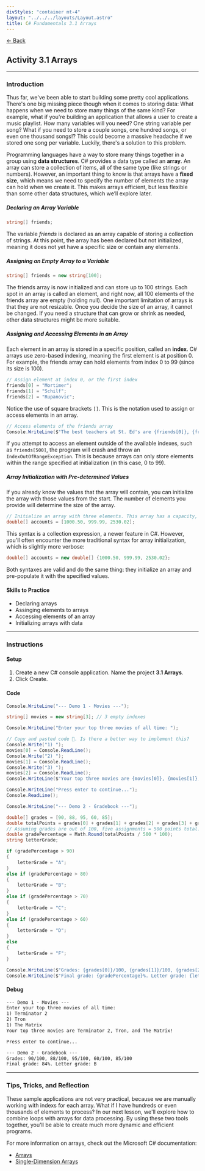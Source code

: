 ```yaml
---
divStyles: "container mt-4"
layout: "../../../layouts/Layout.astro"
title: C# Fundamentals 3.1 Arrays
---
```


[← Back](/c-sharp-fundamentals/)

## Activity 3.1 Arrays

---

### Introduction

Thus far, we've been able to start building some pretty cool applications. There's one big missing piece though when it comes to storing data: What happens when we need to store many things of the same kind? For example, what if you're building an application that allows a user to create a music playlist. How many variables will you need? One string variable per song? What if you need to store a couple songs, one hundred songs, or even one thousand songs!? This could become a massive headache if we stored one song per variable. Luckily, there's a solution to this problem.

Programming languages have a way to store many things together in a group using **data structures**. C# provides a data type called an **array**. An array can store a collection of items, all of the same type (like strings or numbers). However, an important thing to know is that arrays have a **fixed size**, which means we need to specify the number of elements the array can hold when we create it. This makes arrays efficient, but less flexible than some other data structures, which we’ll explore later.

##### Declaring an Array Variable

```cs
string[] friends;
```

The variable _friends_ is declared as an array capable of storing a collection of strings. At this point, the array has been declared but not initialized, meaning it does not yet have a specific size or contain any elements.

##### Assigning an Empty Array to a Variable

```cs
string[] friends = new string[100];
```

The friends array is now initialized and can store up to 100 strings. Each spot in an array is called an element, and right now, all 100 elements of the friends array are empty (holding null). One important limitation of arrays is that they are not resizable. Once you decide the size of an array, it cannot be changed. If you need a structure that can grow or shrink as needed, other data structures might be more suitable.

##### Assigning and Accessing Elements in an Array

Each element in an array is stored in a specific position, called an **index**. C# arrays use zero-based indexing, meaning the first element is at position 0. For example, the friends array can hold elements from index 0 to 99 (since its size is 100).

```cs
// Assign element at index 0, or the first index
friends[0] = "Mortimer";
friends[1] = "Schilf";
friends[2] = "Rupanovic";
```

Notice the use of square brackets `[]`. This is the notation used to assign or access elements in an array.

```cs
// Access elements of the friends array
Console.WriteLine($"The best teachers at St. Ed's are {friends[0]}, {friends[1]}, and {friends[2]}.");
```

If you attempt to access an element outside of the available indexes, such as `friends[500]`, the program will crash and throw an `IndexOutOfRangeException`. This is because arrays can only store elements within the range specified at initialization (in this case, 0 to 99).

##### Array Initialization with Pre-determined Values

If you already know the values that the array will contain, you can initialize the array with those values from the start. The number of elements you provide will determine the size of the array.

```cs
// Initialize an array with three elements. This array has a capacity, or length, of 3 elements.
double[] accounts = [1000.50, 999.99, 2530.02];
```

This syntax is a collection expression, a newer feature in C#. However, you'll often encounter the more traditional syntax for array initialization, which is slightly more verbose:

```cs
double[] accounts = new double[] {1000.50, 999.99, 2530.02};
```

Both syntaxes are valid and do the same thing: they initialize an array and pre-populate it with the specified values.

#### Skills to Practice

- Declaring arrays
- Assinging elements to arrays
- Accessing elements of an array
- Initializing arrays with data

---

### Instructions

#### Setup

1. Create a new C# console application. Name the project **3.1 Arrays**.
2. Click Create.

#### Code

```cs
Console.WriteLine("--- Demo 1 - Movies ---");

string[] movies = new string[3]; // 3 empty indexes

Console.WriteLine("Enter your top three movies of all time: ");

// Copy and pasted code 🤮. Is there a better way to implement this?
Console.Write("1) ");
movies[0] = Console.ReadLine();
Console.Write("2) ");
movies[1] = Console.ReadLine();
Console.Write("3) ");
movies[2] = Console.ReadLine();
Console.WriteLine($"Your top three movies are {movies[0]}, {movies[1]}, and {movies[2]}!\n");

Console.WriteLine("Press enter to continue...");
Console.ReadLine();

Console.WriteLine("--- Demo 2 - Gradebook ---");

double[] grades = [90, 88, 95, 60, 85];
double totalPoints = grades[0] + grades[1] + grades[2] + grades[3] + grades[4];
// Assuming grades are out of 100, five assignments = 500 points total.
double gradePercentage = Math.Round(totalPoints / 500 * 100);
string letterGrade;

if (gradePercentage > 90)
{
    letterGrade = "A";
}
else if (gradePercentage > 80)
{
    letterGrade = "B";
}
else if (gradePercentage > 70)
{
    letterGrade = "C";
}
else if (gradePercentage > 60)
{
    letterGrade = "D";
}
else
{
    letterGrade = "F";
}

Console.WriteLine($"Grades: {grades[0]}/100, {grades[1]}/100, {grades[2]}/100, {grades[3]}/100, {grades[4]}/100");
Console.WriteLine($"Final grade: {gradePercentage}%. Letter grade: {letterGrade}");
```

#### Debug

```txt
--- Demo 1 - Movies ---
Enter your top three movies of all time:
1) Terminator 2
2) Tron
1) The Matrix
Your top three movies are Terminator 2, Tron, and The Matrix!

Press enter to continue...

--- Demo 2 - Gradebook ---
Grades: 90/100, 88/100, 95/100, 60/100, 85/100
Final grade: 84%. Letter grade: B
```

---

### Tips, Tricks, and Reflection

These sample applications are not very practical, because we are manually working with indexs for each array. What if I have hundreds or even thousands of elements to process? In our next lesson, we'll explore how to combine loops with arrays for data processing. By using these two tools together, you'll be able to create much more dynamic and efficient programs.

For more information on arrays, check out the Microsoft C# documentation:
- <a href="https://learn.microsoft.com/en-us/dotnet/csharp/programming-guide/arrays/" target="_blank">Arrays</a>
- <a href="https://learn.microsoft.com/en-us/dotnet/csharp/programming-guide/arrays/single-dimensional-arrays" target="_blank">Single-Dimension Arrays</a>
